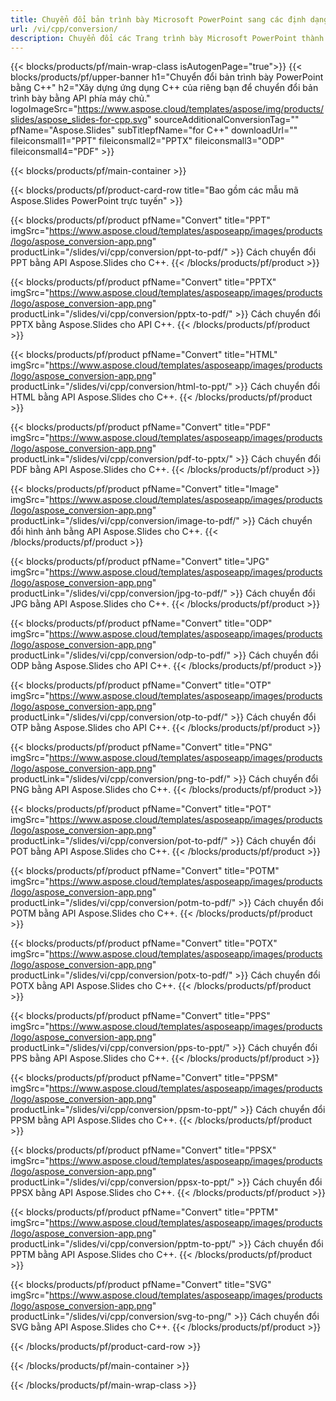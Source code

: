 ```yaml
---
title: Chuyển đổi bản trình bày Microsoft PowerPoint sang các định dạng khác nhau bằng C++
url: /vi/cpp/conversion/
description: Chuyển đổi các Trang trình bày Microsoft PowerPoint thành nhiều tệp bao gồm các định dạng HTML, PDF và hình ảnh trong các ứng dụng dựa trên C++.
---
```


{{< blocks/products/pf/main-wrap-class isAutogenPage="true">}}
{{< blocks/products/pf/upper-banner h1="Chuyển đổi bản trình bày PowerPoint bằng C++" h2="Xây dựng ứng dụng C++ của riêng bạn để chuyển đổi bản trình bày bằng API phía máy chủ." logoImageSrc="https://www.aspose.cloud/templates/aspose/img/products/slides/aspose_slides-for-cpp.svg" sourceAdditionalConversionTag="" pfName="Aspose.Slides" subTitlepfName="for C++" downloadUrl="" fileiconsmall1="PPT" fileiconsmall2="PPTX" fileiconsmall3="ODP" fileiconsmall4="PDF" >}}

{{< blocks/products/pf/main-container >}}

{{< blocks/products/pf/product-card-row title="Bao gồm các mẫu mã Aspose.Slides PowerPoint trực tuyến" >}}

{{< blocks/products/pf/product pfName="Convert" title="PPT" imgSrc="https://www.aspose.cloud/templates/asposeapp/images/products/logo/aspose_conversion-app.png" productLink="/slides/vi/cpp/conversion/ppt-to-pdf/" >}}
Cách chuyển đổi PPT bằng API Aspose.Slides cho C++.
{{< /blocks/products/pf/product >}}

{{< blocks/products/pf/product pfName="Convert" title="PPTX" imgSrc="https://www.aspose.cloud/templates/asposeapp/images/products/logo/aspose_conversion-app.png" productLink="/slides/vi/cpp/conversion/pptx-to-pdf/" >}}
Cách chuyển đổi PPTX bằng Aspose.Slides cho API C++.
{{< /blocks/products/pf/product >}}

{{< blocks/products/pf/product pfName="Convert" title="HTML" imgSrc="https://www.aspose.cloud/templates/asposeapp/images/products/logo/aspose_conversion-app.png" productLink="/slides/vi/cpp/conversion/html-to-ppt/" >}}
Cách chuyển đổi HTML bằng API Aspose.Slides cho C++.
{{< /blocks/products/pf/product >}}

{{< blocks/products/pf/product pfName="Convert" title="PDF" imgSrc="https://www.aspose.cloud/templates/asposeapp/images/products/logo/aspose_conversion-app.png" productLink="/slides/vi/cpp/conversion/pdf-to-pptx/" >}}
Cách chuyển đổi PDF bằng API Aspose.Slides cho C++.
{{< /blocks/products/pf/product >}}

{{< blocks/products/pf/product pfName="Convert" title="Image" imgSrc="https://www.aspose.cloud/templates/asposeapp/images/products/logo/aspose_conversion-app.png" productLink="/slides/vi/cpp/conversion/image-to-pdf/" >}}
Cách chuyển đổi hình ảnh bằng API Aspose.Slides cho C++.
{{< /blocks/products/pf/product >}}

{{< blocks/products/pf/product pfName="Convert" title="JPG" imgSrc="https://www.aspose.cloud/templates/asposeapp/images/products/logo/aspose_conversion-app.png" productLink="/slides/vi/cpp/conversion/jpg-to-pdf/" >}}
Cách chuyển đổi JPG bằng API Aspose.Slides cho C++.
{{< /blocks/products/pf/product >}}

{{< blocks/products/pf/product pfName="Convert" title="ODP" imgSrc="https://www.aspose.cloud/templates/asposeapp/images/products/logo/aspose_conversion-app.png" productLink="/slides/vi/cpp/conversion/odp-to-pdf/" >}}
Cách chuyển đổi ODP bằng Aspose.Slides cho API C++.
{{< /blocks/products/pf/product >}}

{{< blocks/products/pf/product pfName="Convert" title="OTP" imgSrc="https://www.aspose.cloud/templates/asposeapp/images/products/logo/aspose_conversion-app.png" productLink="/slides/vi/cpp/conversion/otp-to-pdf/" >}}
Cách chuyển đổi OTP bằng Aspose.Slides cho API C++.
{{< /blocks/products/pf/product >}}

{{< blocks/products/pf/product pfName="Convert" title="PNG" imgSrc="https://www.aspose.cloud/templates/asposeapp/images/products/logo/aspose_conversion-app.png" productLink="/slides/vi/cpp/conversion/png-to-pdf/" >}}
Cách chuyển đổi PNG bằng API Aspose.Slides cho C++.
{{< /blocks/products/pf/product >}}

{{< blocks/products/pf/product pfName="Convert" title="POT" imgSrc="https://www.aspose.cloud/templates/asposeapp/images/products/logo/aspose_conversion-app.png" productLink="/slides/vi/cpp/conversion/pot-to-pdf/" >}}
Cách chuyển đổi POT bằng API Aspose.Slides cho C++.
{{< /blocks/products/pf/product >}}

{{< blocks/products/pf/product pfName="Convert" title="POTM" imgSrc="https://www.aspose.cloud/templates/asposeapp/images/products/logo/aspose_conversion-app.png" productLink="/slides/vi/cpp/conversion/potm-to-pdf/" >}}
Cách chuyển đổi POTM bằng API Aspose.Slides cho C++.
{{< /blocks/products/pf/product >}}

{{< blocks/products/pf/product pfName="Convert" title="POTX" imgSrc="https://www.aspose.cloud/templates/asposeapp/images/products/logo/aspose_conversion-app.png" productLink="/slides/vi/cpp/conversion/potx-to-pdf/" >}}
Cách chuyển đổi POTX bằng API Aspose.Slides cho C++.
{{< /blocks/products/pf/product >}}

{{< blocks/products/pf/product pfName="Convert" title="PPS" imgSrc="https://www.aspose.cloud/templates/asposeapp/images/products/logo/aspose_conversion-app.png" productLink="/slides/vi/cpp/conversion/pps-to-ppt/" >}}
Cách chuyển đổi PPS bằng API Aspose.Slides cho C++.
{{< /blocks/products/pf/product >}}

{{< blocks/products/pf/product pfName="Convert" title="PPSM" imgSrc="https://www.aspose.cloud/templates/asposeapp/images/products/logo/aspose_conversion-app.png" productLink="/slides/vi/cpp/conversion/ppsm-to-ppt/" >}}
Cách chuyển đổi PPSM bằng API Aspose.Slides cho C++.
{{< /blocks/products/pf/product >}}

{{< blocks/products/pf/product pfName="Convert" title="PPSX" imgSrc="https://www.aspose.cloud/templates/asposeapp/images/products/logo/aspose_conversion-app.png" productLink="/slides/vi/cpp/conversion/ppsx-to-ppt/" >}}
Cách chuyển đổi PPSX bằng API Aspose.Slides cho C++.
{{< /blocks/products/pf/product >}}

{{< blocks/products/pf/product pfName="Convert" title="PPTM" imgSrc="https://www.aspose.cloud/templates/asposeapp/images/products/logo/aspose_conversion-app.png" productLink="/slides/vi/cpp/conversion/pptm-to-ppt/" >}}
Cách chuyển đổi PPTM bằng API Aspose.Slides cho C++.
{{< /blocks/products/pf/product >}}

{{< blocks/products/pf/product pfName="Convert" title="SVG" imgSrc="https://www.aspose.cloud/templates/asposeapp/images/products/logo/aspose_conversion-app.png" productLink="/slides/vi/cpp/conversion/svg-to-png/" >}}
Cách chuyển đổi SVG bằng API Aspose.Slides cho C++.
{{< /blocks/products/pf/product >}}

{{< /blocks/products/pf/product-card-row >}}

{{< /blocks/products/pf/main-container >}}
    
{{< /blocks/products/pf/main-wrap-class >}}
